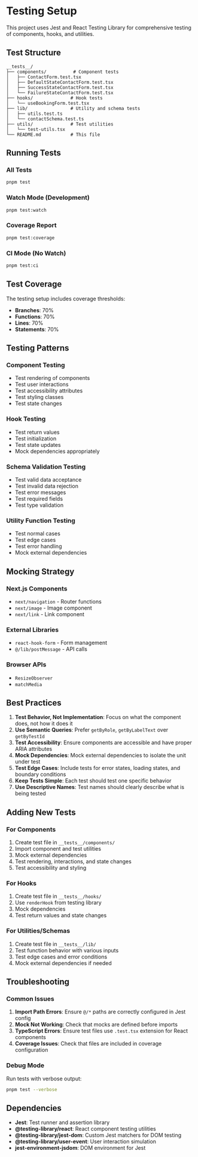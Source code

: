 # Testing Setup

This project uses Jest and React Testing Library for comprehensive testing of components, hooks, and utilities.

## Test Structure

```
__tests__/
├── components/          # Component tests
│   ├── ContactForm.test.tsx
│   ├── DefaultStateContactForm.test.tsx
│   ├── SuccessStateContactForm.test.tsx
│   └── FailureStateContactForm.test.tsx
├── hooks/              # Hook tests
│   └── useBookingForm.test.tsx
├── lib/                # Utility and schema tests
│   ├── utils.test.ts
│   └── contactSchema.test.ts
├── utils/              # Test utilities
│   └── test-utils.tsx
└── README.md           # This file
```

## Running Tests

### All Tests
```bash
pnpm test
```

### Watch Mode (Development)
```bash
pnpm test:watch
```

### Coverage Report
```bash
pnpm test:coverage
```

### CI Mode (No Watch)
```bash
pnpm test:ci
```

## Test Coverage

The testing setup includes coverage thresholds:
- **Branches**: 70%
- **Functions**: 70%
- **Lines**: 70%
- **Statements**: 70%

## Testing Patterns

### Component Testing
- Test rendering of components
- Test user interactions
- Test accessibility attributes
- Test styling classes
- Test state changes

### Hook Testing
- Test return values
- Test initialization
- Test state updates
- Mock dependencies appropriately

### Schema Validation Testing
- Test valid data acceptance
- Test invalid data rejection
- Test error messages
- Test required fields
- Test type validation

### Utility Function Testing
- Test normal cases
- Test edge cases
- Test error handling
- Mock external dependencies

## Mocking Strategy

### Next.js Components
- `next/navigation` - Router functions
- `next/image` - Image component
- `next/link` - Link component

### External Libraries
- `react-hook-form` - Form management
- `@/lib/postMessage` - API calls

### Browser APIs
- `ResizeObserver`
- `matchMedia`

## Best Practices

1. **Test Behavior, Not Implementation**: Focus on what the component does, not how it does it
2. **Use Semantic Queries**: Prefer `getByRole`, `getByLabelText` over `getByTestId`
3. **Test Accessibility**: Ensure components are accessible and have proper ARIA attributes
4. **Mock Dependencies**: Mock external dependencies to isolate the unit under test
5. **Test Edge Cases**: Include tests for error states, loading states, and boundary conditions
6. **Keep Tests Simple**: Each test should test one specific behavior
7. **Use Descriptive Names**: Test names should clearly describe what is being tested

## Adding New Tests

### For Components
1. Create test file in `__tests__/components/`
2. Import component and test utilities
3. Mock external dependencies
4. Test rendering, interactions, and state changes
5. Test accessibility and styling

### For Hooks
1. Create test file in `__tests__/hooks/`
2. Use `renderHook` from testing library
3. Mock dependencies
4. Test return values and state changes

### For Utilities/Schemas
1. Create test file in `__tests__/lib/`
2. Test function behavior with various inputs
3. Test edge cases and error conditions
4. Mock external dependencies if needed

## Troubleshooting

### Common Issues

1. **Import Path Errors**: Ensure `@/*` paths are correctly configured in Jest config
2. **Mock Not Working**: Check that mocks are defined before imports
3. **TypeScript Errors**: Ensure test files use `.test.tsx` extension for React components
4. **Coverage Issues**: Check that files are included in coverage configuration

### Debug Mode
Run tests with verbose output:
```bash
pnpm test --verbose
```

## Dependencies

- **Jest**: Test runner and assertion library
- **@testing-library/react**: React component testing utilities
- **@testing-library/jest-dom**: Custom Jest matchers for DOM testing
- **@testing-library/user-event**: User interaction simulation
- **jest-environment-jsdom**: DOM environment for Jest
